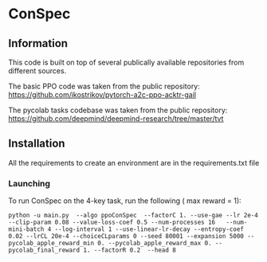 


# ConSpec

## Information
This code is built on top of several publically available repositories from different sources.

The basic PPO code was taken from the public repository: https://github.com/ikostrikov/pytorch-a2c-ppo-acktr-gail

The pycolab tasks codebase was taken from the public repository: https://github.com/deepmind/deepmind-research/tree/master/tvt

## Installation
All the requirements to create an environment are in the requirements.txt file



### Launching

To run ConSpec on the 4-key task, run the following ( max reward = 1): 


```
python -u main.py  --algo ppoConSpec  --factorC 1. --use-gae --lr 2e-4 --clip-param 0.08 --value-loss-coef 0.5 --num-processes 16   --num-mini-batch 4 --log-interval 1 --use-linear-lr-decay --entropy-coef 0.02 --lrCL 20e-4 --choiceCLparams 0 --seed 80001 --expansion 5000 --pycolab_apple_reward_min 0. --pycolab_apple_reward_max 0. --pycolab_final_reward 1. --factorR 0.2  --head 8
```
